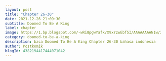```yaml
---
layout: post 
title: "Chapter 26-30"
date: 2021-12-26 21:09:30
subtitle: Doomed To Be A King
label: chapter
image: https://1.bp.blogspot.com/-wRi8pgwYafk/X9xrzwEbf5I/AAAAAAAAN1w/3Yq-nshNB2kk_XuN5LOGdEhgwzt3e_eQwCLcBGAsYHQ/s72-c/Doomed-To-Be-A-King.jpg
category: doomed-to-be-a-king
description: baca Doomed To Be A King Chapter 26-30 bahasa indonesia 
author: Postkomik
blogId: 4382194417444071042
---
```

